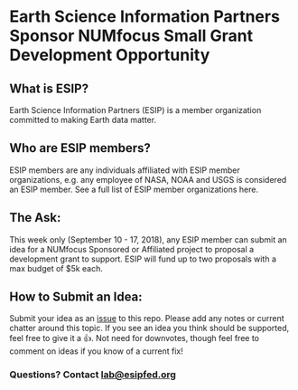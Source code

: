 # Earth Science Information Partners Sponsor NUMfocus Small Grant Development Opportunity

## What is ESIP? 
Earth Science Information Partners (ESIP) is a member organization committed to making Earth data matter. 

## Who are ESIP members?
ESIP members are any individuals affiliated with ESIP member organizations, e.g. any employee of NASA, NOAA and USGS is considered an ESIP member. See a full list of ESIP member organizations here.

## The Ask: 
This week only (September 10 - 17, 2018), any ESIP member can submit an idea for a NUMfocus Sponsored or Affiliated project to proposal a development grant to support. ESIP will fund up to two proposals with a max budget of $5k each.

## How to Submit an Idea:
Submit your idea as an [issue](https://github.com/ESIPFed/NUMfocusFallDev/issues) to this repo. Please add any notes or current chatter around this topic. If you see an idea you think should be supported, feel free to give it a :+1:. Not need for downvotes, though feel free to comment on ideas if you know of a current fix!

### Questions? Contact lab@esipfed.org
